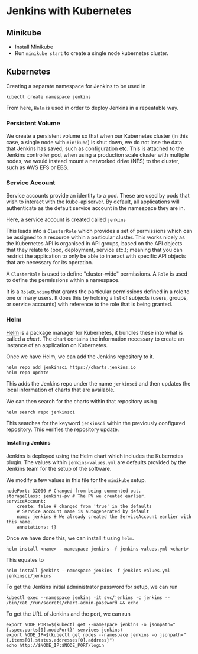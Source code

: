 # Jenkins with Kubernetes

## Minikube

* Install Minikube
* Run `minikube start` to create a single node kubernetes cluster.


## Kubernetes

Creating a separate namespace for Jenkins to be used in

    kubectl create namespace jenkins

From here, `Helm` is used in order to deploy Jenkins in a repeatable way.

### Persistent Volume

We create a persistent volume so that when our Kubernetes cluster (in this case, a single node with `minikube`) is shut down, we do not lose the data that Jenkins has saved, such as configuration etc. This is attached to the Jenkins controller pod, when using a production scale cluster with multiple nodes, we would instead mount a networked drive (NFS) to the cluster, such as AWS EFS or EBS.

### Service Account

Service accounts provide an identity to a pod. These are used by pods that wish to interact with the kube-apiserver. By default, all applications will authenticate as the default service account in the namespace they are in.

Here, a service account is created called `jenkins`

This leads into a `ClusterRole` which provides a set of permissions which can be assigned to a resource within a particular cluster. This works nicely as the Kubernetes API is organised in API groups, based on the API objects that they relate to (pod, deployment, service etc.); meaning that you can restrict the application to only be able to interact with specific API objects that are necessary for its operation.

A `ClusterRole` is used to define "cluster-wide" permissions. A `Role` is used to define the permissions within a namespace.

It is a `RoleBinding` that grants the particular permissions defined in a role to one or many users. It does this by holding a list of subjects (users, groups, or service accounts) with reference to the role that is being granted.

### Helm

[Helm](https://helm.sh/docs/intro/install/) is a package manager for Kubernetes, it bundles these into what is called a *chart*. The chart contains the information necessary to create an instance of an application on Kubernetes.

Once we have Helm, we can add the Jenkins repository to it.

    helm repo add jenkinsci https://charts.jenkins.io
    helm repo update

This adds the Jenkins repo under the name `jenkinsci` and then updates the local information of charts that are available.

We can then search for the charts within that repository using

    helm search repo jenkinsci

This searches for the keyword `jenkinsci` within the previously configured repository. This verifies the repository update.


#### Installing Jenkins

Jenkins is deployed using the Helm chart which includes the Kubernetes plugin. The values within `jenkins-values.yml` are defaults provided by the Jenkins team for the setup of the software.

We modify a few values in this file for the `minikube` setup.

    nodePort: 32000 # Changed from being commented out.
    storageClass: jenkins-pv # The PV we created earlier.
    serviceAccount:
        create: false # changed from 'true' in the defaults
        # Service account name is autogenerated by default
        name: jenkins # We already created the ServiceAccount earlier with this name.
        annotations: {}

Once we have done this, we can install it using `helm`.

    helm install <name> --namespace jenkins -f jenkins-values.yml <chart>

This equates to

    helm install jenkins --namespace jenkins -f jenkins-values.yml jenkinsci/jenkins

To get the Jenkins initial administrator password for setup, we can run

    kubectl exec --namespace jenkins -it svc/jenkins -c jenkins -- /bin/cat /run/secrets/chart-admin-password && echo

To get the URL of Jenkins and the port, we can run

    export NODE_PORT=$(kubectl get --namespace jenkins -o jsonpath="{.spec.ports[0].nodePort}" services jenkins)
    export NODE_IP=$(kubectl get nodes --namespace jenkins -o jsonpath="{.items[0].status.addresses[0].address}")
    echo http://$NODE_IP:$NODE_PORT/login
